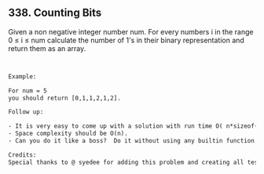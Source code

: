 ## 338. Counting Bits


Given a non negative integer number num. For every numbers i in the range 0 ≤ i ≤ num 
calculate the number of 1's in their binary representation and return them as an array.

```html


Example:

For num = 5 
you should return [0,1,1,2,1,2].

Follow up:

- It is very easy to come up with a solution with run time O( n*sizeof(integer)).  But can you do it in linear time O(n) / possibly in a single pass?
- Space complexity should be O(n).
- Can you do it like a boss?  Do it without using any builtin function like __builtin_popcount in c++ or in any other language.

Credits:
Special thanks to @ syedee for adding this problem and creating all test cases.

```